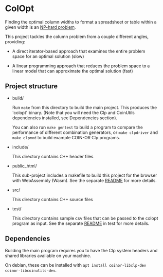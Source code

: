 # ColOpt

Finding the optimal column widths to format a spreadsheet or table
within a given width is an [NP-hard problem](https://quintenkent.com/content/column-problem.html).

This project tackles the column problem from a couple different angles,
providing:

- A direct iterator-based approach that examines the entire
  problem space for an optimal solution (slow)

- A linear programming approach that reduces the problem space
  to a linear model that can approximate the optimal solution (fast)


## Project structure

- build/

  Run `make` from this directory to build the main project.
This produces the 'colopt' binary.
(Note that you will need the Clp and CoinUtils dependencies installed,
see Dependencies section).

  You can also run `make gentest` to build a program
to compare the performance of different combination generators,
or `make clpdriver` and `make clpmod` to build
example COIN-OR Clp programs.

- include/

  This directory contains C++ header files

- public\_html/

  This sub-project includes a makefile to build this project for the browser
with WebAssembly (Wasm).
See the separate [README](./public_html) for more details.

- src/

  This directory contains C++ source files

- test/

  This directory contains sample csv files that can be
passed to the colopt program as input.
See the separate [README](./test) in test for more details.


## Dependencies

Building the main program requires you to have the Clp system headers
and shared libraries available on your machine.

On debian, these can be installed with
`apt install coinor-libclp-dev coinor-libcoinutils-dev`.

